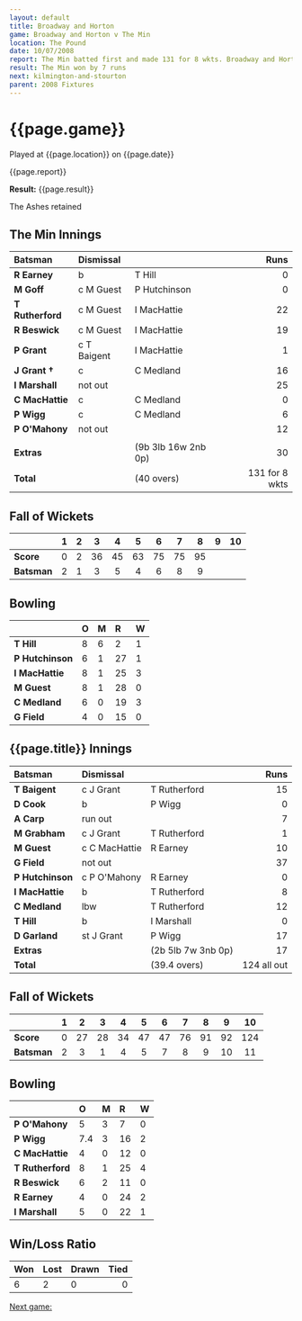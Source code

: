 ```yaml
---
layout: default
title: Broadway and Horton
game: Broadway and Horton v The Min
location: The Pound
date: 10/07/2008
report: The Min batted first and made 131 for 8 wkts. Broadway and Horton replied with 124 all out
result: The Min won by 7 runs
next: kilmington-and-stourton
parent: 2008 Fixtures
---
```


# {{page.game}}

Played at {{page.location}} on {{page.date}}

{{page.report}}

**Result:** {{page.result}}

The Ashes retained

## The Min Innings

| Batsman | Dismissal |  | Runs |
|:---|:---|---|---:|
| **R Earney** | b | T Hill | 0 |
| **M Goff** | c M Guest | P Hutchinson | 0 |
| **T Rutherford** | c M Guest | I MacHattie | 22 |
| **R Beswick** | c M Guest | I MacHattie | 19 |
| **P Grant** | c T Baigent | I MacHattie | 1 |
| **J Grant &#8224;** | c | C Medland | 16 |
| **I Marshall** | not out |  | 25 |
| **C MacHattie** | c | C Medland | 0 |
| **P Wigg** | c | C Medland | 6 |
| **P O'Mahony** |not out |  | 12 |
|  |  |  |  |
| **Extras** | | (9b 3lb 16w 2nb 0p) | 30 |
| **Total** | | (40 overs) | 131 for 8 wkts |

## Fall of Wickets

| | 1 | 2 | 3 | 4 | 5 | 6 | 7 | 8 | 9 | 10 |
|---|:---:|:---:|:---:|:---:|:---:|:---:|:---:|:---:|:---:|:---:|
| **Score** | 0 | 2 | 36 | 45 | 63 | 75 | 75 | 95 |  |  |
| **Batsman** | 2 | 1 | 3 | 5 | 4 | 6 | 8 | 9 |  |  |

## Bowling

| | O | M | R | W |
|---|:---|:---|:---|:---|
| **T Hill** | 8 | 6 | 2 | 1 |
| **P Hutchinson** | 6 | 1 | 27 | 1 |
| **I MacHattie** | 8 | 1 | 25 | 3 |
| **M Guest** | 8 | 1 | 28 | 0 |
| **C Medland** | 6 | 0 | 19 | 3 |
| **G Field** | 4 | 0 | 15 | 0 |

## {{page.title}} Innings

| Batsman | Dismissal |  | Runs |
|:---|:---|---|---:|
| **T Baigent** | c J Grant | T Rutherford | 15 |
| **D Cook** | b | P Wigg | 0 |
| **A Carp** | run out |  | 7 |
| **M Grabham** | c J Grant | T Rutherford | 1 |
| **M Guest** | c C MacHattie | R Earney | 10 |
| **G Field** | not out |  | 37 |
| **P Hutchinson** | c P O'Mahony | R Earney | 0 |
| **I MacHattie** | b | T Rutherford | 8 |
| **C Medland** | lbw | T Rutherford | 12 |
| **T Hill** | b | I Marshall | 0 |
| **D Garland** | st J Grant | P Wigg | 17 |
| **Extras** | | (2b 5lb 7w 3nb 0p) | 17 |
| **Total** | | (39.4 overs) | 124 all out |

## Fall of Wickets

| | 1 | 2 | 3 | 4 | 5 | 6 | 7 | 8 | 9 | 10 |
|---|:---:|:---:|:---:|:---:|:---:|:---:|:---:|:---:|:---:|:---:|
| **Score** | 0 | 27 | 28 | 34 | 47 | 47 | 76 | 91 | 92 | 124 |
| **Batsman** | 2 | 3 | 1 | 4 | 5 | 7 | 8 | 9 | 10 | 11 |

## Bowling

| | O | M | R | W |
|---|:---|:---|:---|:---|
| **P O'Mahony** | 5 | 3 | 7 | 0 |
| **P Wigg** | 7.4 | 3 | 16 | 2 |
| **C MacHattie** | 4 | 0 | 12 | 0 |
| **T Rutherford** | 8 | 1 | 25 | 4 |
| **R Beswick** | 6 | 2 | 11 | 0 |
| **R Earney** | 4 | 0 | 24 | 2 |
| **I Marshall** | 5 | 0 | 22 | 1 |

## Win/Loss Ratio

| Won | Lost | Drawn | Tied |
|:---|:---|:---|---:|
| 6 | 2 | 0 | 0 |

[Next game:]({{page.next}})
